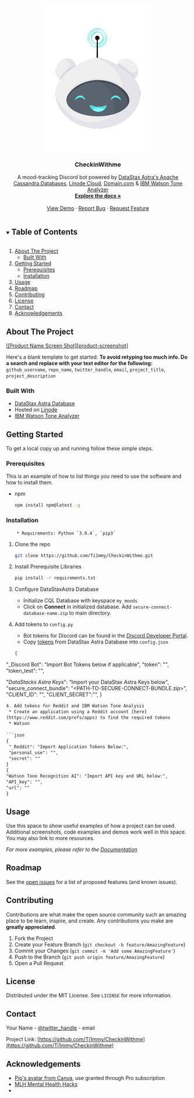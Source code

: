 <!-- PROJECT LOGO -->
<br />
<p align="center">
  <a href="https://github.com/Ti1mmy/CheckinWithme">
    <img src="resource/logo.png" alt="Logo" width="300" height="400">
  </a>

  <h3 align="center">CheckinWithme</h3>

  <p align="center">
    A mood-tracking Discord bot powered by <a href="https://www.datastax.com/products/datastax-astra" target="_blank">DataStax Astra's Apache Cassandra Databases</a>, <a href="https://www.linode.com/" target="_blank">Linode Cloud</a>, <a href="https://www.domain.com/" target="_blank">Domain.com</a> & <a href="https://www.ibm.com/watson/services/tone-analyzer/" target="_blank">IBM Watson Tone Analyzer</a>
    <br />
    <a href="https://github.com/Ti1mmy/CheckinWithme/blob/main/README.md"><strong>Explore the docs »</strong></a>
    <br />
    <br />
    <a href="https://github.com/Ti1mmy/CheckinWithme">View Demo</a>
    ·
    <a href="https://github.com/Ti1mmy/CheckinWithme/issues">Report Bug</a>
    ·
    <a href="https://github.com/Ti1mmy/CheckinWithme/issues">Request Feature</a>
  </p>
</p>



<!-- TABLE OF CONTENTS -->
<details open="open">
  <summary><h2 style="display: inline-block">Table of Contents</h2></summary>
  <ol>
    <li>
      <a href="#about-the-project">About The Project</a>
      <ul>
        <li><a href="#built-with">Built With</a></li>
      </ul>
    </li>
    <li>
      <a href="#getting-started">Getting Started</a>
      <ul>
        <li><a href="#prerequisites">Prerequisites</a></li>
        <li><a href="#installation">Installation</a></li>
      </ul>
    </li>
    <li><a href="#usage">Usage</a></li>
    <li><a href="#roadmap">Roadmap</a></li>
    <li><a href="#contributing">Contributing</a></li>
    <li><a href="#license">License</a></li>
    <li><a href="#contact">Contact</a></li>
    <li><a href="#acknowledgements">Acknowledgements</a></li>
  </ol>
</details>



<!-- ABOUT THE PROJECT -->
## About The Project

[![Product Name Screen Shot][product-screenshot]](https://example.com)

Here's a blank template to get started:
**To avoid retyping too much info. Do a search and replace with your text editor for the following:**
`github_username`, `repo_name`, `twitter_handle`, `email`, `project_title`, `project_description`


### Built With

* [DataStax Astra Database](https://www.datastax.com/products/datastax-astra)
* Hosted on [Linode](https://www.linode.com/)
* [IBM Watson Tone Analyzer](https://www.ibm.com/watson/services/tone-analyzer/)



<!-- GETTING STARTED -->
## Getting Started

To get a local copy up and running follow these simple steps.

### Prerequisites

This is an example of how to list things you need to use the software and how to install them.
* npm
  ```sh
  npm install npm@latest -g
  ```

### Installation
        * Requirements: Python `3.9.4`, `pip3`

1. Clone the repo
   ```sh
   git clone https://github.com/Ti1mmy/CheckinWithme.git
   ```
2. Install Prerequisite Libraries
   ```sh
   pip install -r requirements.txt
   ```
3. Configure DataStaxAstra Database
    * Initialize CQL Database with keyspace `my_moods`
    * Click on **Connect** in initialized database. Add `secure-connect-database-name.zip` to main directory.
3. Add tokens to `config.py`
    * Bot tokens for Discord can be found in the [Discord Developer Portal](https://discord.com/developers/docs/intro). 
    * Copy [tokens](https://astra.datastax.com/settings/tokens) from DataStax Astra Database into `config.json`
   
   ```json
   {
  "_Discord Bot": "Import Bot Tokens below if applicable",
  "token": "",
  "token_test": "",

  "_DataStacks Astra Keys_": "Import your DataStax Astra Keys below",
  "secure_connect_bundle": "<PATH-TO-SECURE-CONNECT-BUNDLE.zip>",
  "CLIENT_ID": "",
  "CLIENT_SECRET":"",
   }
   ```
4. Add tokens for Reddit and IBM Watson Tone Analysis
    * Create an application using a Reddit account [here](https://www.reddit.com/prefs/apps) to find the required tokens
    * Watson 
   
   ```json
   {
    "_Reddit": "Import Application Tokens Below:",
    "personal_use": "",
    "secret": ""
   }
   {
  "Watson Tone Recognition AI": "Import API key and URL below:",
  "API_key": "",
  "url": ""
   }
   ```


<!-- USAGE EXAMPLES -->
## Usage

Use this space to show useful examples of how a project can be used. Additional screenshots, code examples and demos work well in this space. You may also link to more resources.

_For more examples, please refer to the [Documentation](https://example.com)_



<!-- ROADMAP -->
## Roadmap

See the [open issues](https://github.com/github_username/repo_name/issues) for a list of proposed features (and known issues).



<!-- CONTRIBUTING -->
## Contributing

Contributions are what make the open source community such an amazing place to be learn, inspire, and create. Any contributions you make are **greatly appreciated**.

1. Fork the Project
2. Create your Feature Branch (`git checkout -b feature/AmazingFeature`)
3. Commit your Changes (`git commit -m 'Add some AmazingFeature'`)
4. Push to the Branch (`git push origin feature/AmazingFeature`)
5. Open a Pull Request



<!-- LICENSE -->
## License

Distributed under the MIT License. See `LICENSE` for more information.



<!-- CONTACT -->
## Contact

Your Name - [@twitter_handle](https://twitter.com/twitter_handle) - email

Project Link: [https://github.com/Ti1mmy/CheckinWithme](https://github.com/Ti1mmy/CheckinWithme)



<!-- ACKNOWLEDGEMENTS -->
## Acknowledgements

* [Pip's avatar from Canva](https://www.canva.com/), use granted through Pro subscription
* [MLH Mental Health Hacks](https://organize.mlh.io/participants/events/6797-mental-health-hacks)
* []()

